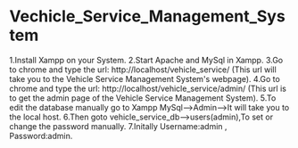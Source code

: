 # Vechicle_Service_Management_System

1.Install Xampp on your System.
2.Start Apache and MySql in Xampp.
3.Go to chrome and type the url: http://localhost/vehicle_service/ (This url will take you to the Vehicle Service Management System's webpage).
4.Go to chrome and type the url: http://localhost/vehicle_service/admin/ (This url is to get the admin page of the Vehicle Service Management System).
5.To edit the database manually go to Xampp MySql-->Admin-->It will take you to the local host.
6.Then goto vehicle_service_db-->users(admin),To set or change the password manually.
7.Initally Username:admin , Password:admin.
